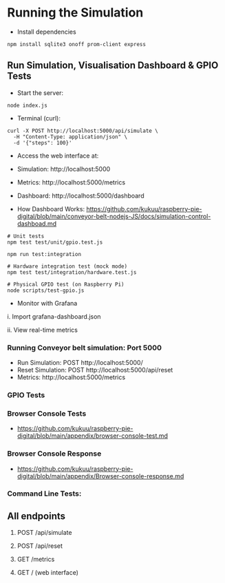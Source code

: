 # Running the Simulation

- Install dependencies

```
npm install sqlite3 onoff prom-client express

```


## Run Simulation, Visualisation Dashboard & GPIO Tests


- Start the server:

```
node index.js

```

- Terminal  (curl):


```
curl -X POST http://localhost:5000/api/simulate \
  -H "Content-Type: application/json" \
  -d '{"steps": 100}'

```


- Access the web interface at:

 - Simulation: http://localhost:5000

 - Metrics: http://localhost:5000/metrics
   
 - Dashboard: http://localhost:5000/dashboard

- How Dashboard Works: https://github.com/kukuu/raspberry-pie-digital/blob/main/conveyor-belt-nodejs-JS/docs/simulation-control-dashboad.md


```
# Unit tests
npm test test/unit/gpio.test.js

npm run test:integration

# Hardware integration test (mock mode)
npm test test/integration/hardware.test.js

# Physical GPIO test (on Raspberry Pi)
node scripts/test-gpio.js
```

- Monitor with Grafana


i. Import grafana-dashboard.json

ii. View real-time metrics




  
### Running Conveyor belt simulation: Port 5000

- Run Simulation: POST http://localhost:5000/
- Reset Simulation: POST http://localhost:5000/api/reset
- Metrics: http://localhost:5000/metrics

### GPIO Tests



### Browser Console Tests

- https://github.com/kukuu/raspberry-pie-digital/blob/main/appendix/browser-console-test.md

### Browser Console Response

- https://github.com/kukuu/raspberry-pie-digital/blob/main/appendix/Browser-console-response.md

### Command Line Tests:




## All endpoints

1. POST /api/simulate

2. POST /api/reset

3. GET /metrics

4. GET / (web interface)




